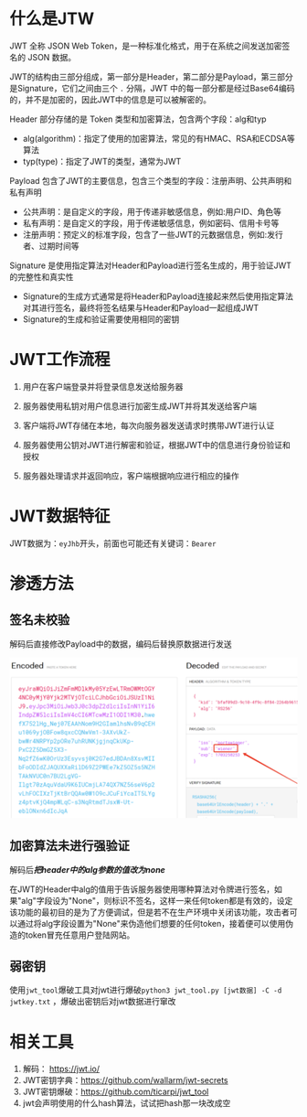 # 什么是JTW

JWT 全称 JSON Web Token，是一种标准化格式，用于在系统之间发送加密签名的 JSON 数据。

JWT的结构由三部分组成，第一部分是Header，第二部分是Payload，第三部分是Signature，它们之间由三个 `.` 分隔，JWT 中的每一部分都是经过Base64编码的，并不是加密的，因此JWT中的信息是可以被解密的。

Header 部分存储的是 Token 类型和加密算法，包含两个字段：alg和typ

- alg(algorithm)：指定了使用的加密算法，常见的有HMAC、RSA和ECDSA等算法
- typ(type)：指定了JWT的类型，通常为JWT

Payload 包含了JWT的主要信息，包含三个类型的字段：注册声明、公共声明和私有声明

- 公共声明：是自定义的字段，用于传递非敏感信息，例如:用户ID、角色等
- 私有声明：是自定义的字段，用于传递敏感信息，例如密码、信用卡号等
- 注册声明：预定义的标准字段，包含了一些JWT的元数据信息，例如:发行者、过期时间等

Signature 是使用指定算法对Header和Payload进行签名生成的，用于验证JWT的完整性和真实性

- Signature的生成方式通常是将Header和Payload连接起来然后使用指定算法对其进行签名，最终将签名结果与Header和Payload一起组成JWT
- Signature的生成和验证需要使用相同的密钥

# JWT工作流程

1. 用户在客户端登录并将登录信息发送给服务器

2. 服务器使用私钥对用户信息进行加密生成JWT并将其发送给客户端

3. 客户端将JWT存储在本地，每次向服务器发送请求时携带JWT进行认证

4. 服务器使用公钥对JWT进行解密和验证，根据JWT中的信息进行身份验证和授权

5. 服务器处理请求并返回响应，客户端根据响应进行相应的操作

# JWT数据特征

JWT数据为：`eyJhb`开头，前面也可能还有关键词：`Bearer`

# 渗透方法

## 签名未校验

解码后直接修改Payload中的数据，编码后替换原数据进行发送

![](./img/jwt_1.png)

## 加密算法未进行强验证

解码后***把header中的alg参数的值改为none***

在JWT的Header中alg的值用于告诉服务器使用哪种算法对令牌进行签名，如果"alg"字段设为"None"，则标识不签名，这样一来任何token都是有效的，设定该功能的最初目的是为了方便调试，但是若不在生产环境中关闭该功能，攻击者可以通过将alg字段设置为"None"来伪造他们想要的任何token，接着便可以使用伪造的token冒充任意用户登陆网站。

## 弱密钥

使用`jwt_tool`爆破工具对jwt进行爆破`python3 jwt_tool.py [jwt数据] -C -d jwtkey.txt` ，爆破出密钥后对jwt数据进行窜改





# 相关工具

1. 解码： https://jwt.io/
2. JWT密钥字典：https://github.com/wallarm/jwt-secrets
3. JWT密钥爆破：https://github.com/ticarpi/jwt_tool
4. jwt会声明使用的什么hash算法，试试把hash那一块改成空

